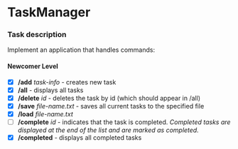 # TaskManager
### Task description
Implement an application that handles commands:
#### Newcomer Level
- [X] **/add** *task-info* - creates new task
- [X] **/all** - displays all tasks
- [X] **/delete** *id* - deletes the task by id (which should appear in /all)
- [X] **/save** *file-name.txt* - saves all current tasks to the specified file
- [X] **/load** *file-name.txt*
- [ ] **/complete** *id* - indicates that the task is completed. *Completed tasks are displayed at the end of the list and are marked as completed.*
- [X] **/completed** - displays all completed tasks
